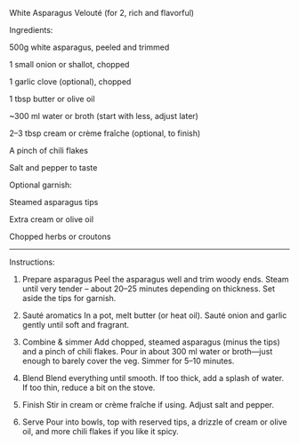 White Asparagus Velouté (for 2, rich and flavorful)

Ingredients:

500g white asparagus, peeled and trimmed

1 small onion or shallot, chopped

1 garlic clove (optional), chopped

1 tbsp butter or olive oil

~300 ml water or broth (start with less, adjust later)

2–3 tbsp cream or crème fraîche (optional, to finish)

A pinch of chili flakes

Salt and pepper to taste


Optional garnish:

Steamed asparagus tips

Extra cream or olive oil

Chopped herbs or croutons



---

Instructions:

1. Prepare asparagus
Peel the asparagus well and trim woody ends. Steam until very tender – about 20–25 minutes depending on thickness. Set aside the tips for garnish.


2. Sauté aromatics
In a pot, melt butter (or heat oil). Sauté onion and garlic gently until soft and fragrant.


3. Combine & simmer
Add chopped, steamed asparagus (minus the tips) and a pinch of chili flakes. Pour in about 300 ml water or broth—just enough to barely cover the veg. Simmer for 5–10 minutes.


4. Blend
Blend everything until smooth. If too thick, add a splash of water. If too thin, reduce a bit on the stove.


5. Finish
Stir in cream or crème fraîche if using. Adjust salt and pepper.


6. Serve
Pour into bowls, top with reserved tips, a drizzle of cream or olive oil, and more chili flakes if you like it spicy.
